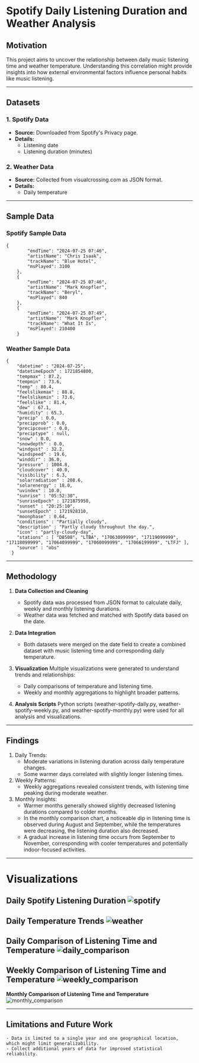 # Spotify Daily Listening Duration and Weather Analysis
## Motivation
This project aims to uncover the relationship between daily music listening time and weather temperature. Understanding this correlation might provide insights into how external environmental factors influence personal habits like music listening.

---

## Datasets
### 1. **Spotify Data**
- **Source:** Downloaded from Spotify's Privacy page.
- **Details:**
  - Listening date
  - Listening duration (minutes)

### 2. **Weather Data**
- **Source:** Collected from visualcrossing.com as JSON format.
- **Details:**
  - Daily temperature
 
---

## Sample Data

  ### Spotify Sample Data
    {
            "endTime": "2024-07-25 07:46",
            "artistName": "Chris Isaak",
            "trackName": "Blue Hotel",
            "msPlayed": 3100
        },
        {
            "endTime": "2024-07-25 07:46",
            "artistName": "Mark Knopfler",
            "trackName": "Beryl",
            "msPlayed": 840
        },
        {
            "endTime": "2024-07-25 07:49",
            "artistName": "Mark Knopfler",
            "trackName": "What It Is",
            "msPlayed": 210400
        }

  ### Weather Sample Data
    {
        "datetime" : "2024-07-25",
        "datetimeEpoch" : 1721854800,
        "tempmax" : 87.2,
        "tempmin" : 73.6,
        "temp" : 80.4,
        "feelslikemax" : 88.8,
        "feelslikemin" : 73.6,
        "feelslike" : 81.4,
        "dew" : 67.1,
        "humidity" : 65.3,
        "precip" : 0.0,
        "precipprob" : 0.0,
        "precipcover" : 0.0,
        "preciptype" : null,
        "snow" : 0.0,
        "snowdepth" : 0.0,
        "windgust" : 32.2,
        "windspeed" : 19.6,
        "winddir" : 36.0,
        "pressure" : 1004.8,
        "cloudcover" : 40.0,
        "visibility" : 6.3,
        "solarradiation" : 208.6,
        "solarenergy" : 18.0,
        "uvindex" : 10.0,
        "sunrise" : "05:52:30",
        "sunriseEpoch" : 1721875950,
        "sunset" : "20:25:10",
        "sunsetEpoch" : 1721928310,
        "moonphase" : 0.64,
        "conditions" : "Partially cloudy",
        "description" : "Partly cloudy throughout the day.",
        "icon" : "partly-cloudy-day",
        "stations" : [ "D8508", "LTBA", "17063099999", "17119099999", "17118099999", "17064099999", "17060099999", "17066199999", "LTFJ" ],
        "source" : "obs"
      }
    
---

## Methodology
1. **Data Collection and Cleaning**
   - Spotify data was processed from JSON format to calculate daily, weekly and monthly listening durations.
   - Weather data was fetched and matched with Spotify data based on the date.
 
2. **Data Integration** 
   - Both datasets were merged on the date field to create a combined dataset with music listening time and corresponding daily temperature.
 
3. **Visualization**
   Multiple visualizations were generated to understand trends and relationships:
    -  Daily comparisons of temperature and listening time.
    -  Weekly and monthly aggregations to highlight broader patterns.

4. **Analysis Scripts**
   Python scripts (weather-spotify-daily.py, weather-spotify-weekly.py, and weather-spotify-monthly.py) were used for all analysis and visualizations.

---

## Findings
1.  Daily Trends:
     -  Moderate variations in listening duration across daily temperature changes.
     -  Some warmer days correlated with slightly longer listening times.
2.  Weekly Patterns:
      - Weekly aggregations revealed consistent trends, with listening time peaking during moderate weather.  
3.  Monthly Insights:
      -  Warmer months generally showed slightly decreased listening durations compared to colder months.
      -  In the monthly comparison chart, a noticeable dip in listening time is observed during August and September, while the temperatures were decreasing, the listening duration also decreased.
      -  A gradual increase in listening time occurs from September to November, corresponding with cooler temperatures and potentially indoor-focused activities.
---
# Visualizations

**Daily Spotify Listening Duration**
![spotify](https://github.com/user-attachments/assets/782cd0df-6155-4b14-9c96-bc72c41c97f4)
---
**Daily Temperature Trends**
![weather](https://github.com/user-attachments/assets/5cb3d6c8-4633-4b44-a0c6-bf87801fa1d1)
---
**Daily Comparison of Listening Time and Temperature**
![daily_comparison](https://github.com/user-attachments/assets/9c7bd8a5-18a2-4f1c-b409-3eb3405891b8)
---
**Weekly Comparison of Listening Time and Temperature**
![weekly_comparison](https://github.com/user-attachments/assets/cca99599-8c12-44b5-a11b-8fda85ed7c0e)
---
**Monthly Comparison of Listening Time and Temperature**
![monthly_comparison](https://github.com/user-attachments/assets/13410d6c-043b-4f00-bed9-824595e94e7f)

    
---

## Limitations and Future Work
    - Data is limited to a single year and one geographical location, which might limit generalizability.
    - Collect additional years of data for improved statistical reliability.



